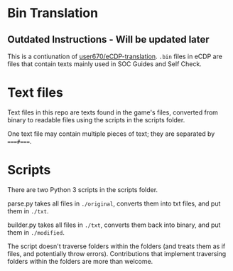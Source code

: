 # Bin Translation
## Outdated Instructions - Will be updated later
This is a contiunation of [user670/eCDP-translation](https://github.com/user670/eCDP-translation). `.bin` files in eCDP are files that contain texts mainly used in SOC Guides and Self Check.

# Text files
Text files in this repo are texts found in the game's files, converted from binary to readable files using the scripts in the scripts folder.

One text file may contain multiple pieces of text; they are separated by `===#===`.

# Scripts
There are two Python 3 scripts in the scripts folder.

parse.py takes all files in `./original`, converts them into txt files, and put them in `./txt`.

builder.py takes all files in `./txt`, converts them back into binary, and put them in `./modified`.

The script doesn't traverse folders within the folders (and treats them as if files, and potentially throw errors). Contributions that implement traversing folders within the folders are more than welcome.
